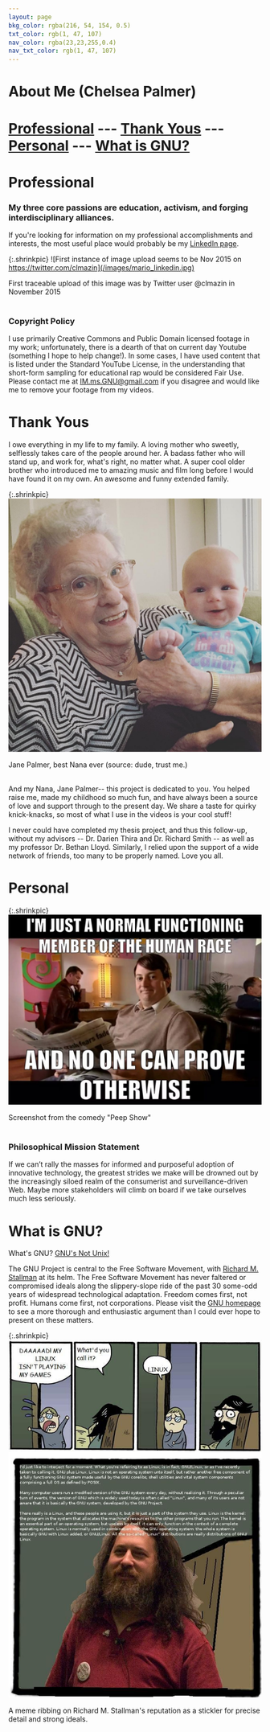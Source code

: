 ```yaml
---
layout: page
bkg_color: rgba(216, 54, 154, 0.5)
txt_color: rgb(1, 47, 107)
nav_color: rgba(23,23,255,0.4)
nav_txt_color: rgb(1, 47, 107)
---
```


# **About Me (Chelsea Palmer)**

# [Professional](#prof) --- [Thank Yous](#thanks) --- [Personal](#pers) --- [What is GNU?](#GNU)

<h1 id='prof'> Professional </h1>

### My three core passions are education, activism, and forging interdisciplinary alliances.

If you're looking for information on my professional accomplishments and interests, the most useful place would probably be my [LinkedIn page](https://ca.linkedin.com/in/chelsea-palmer-79280ab5).

{:.shrinkpic}
![First instance of image upload seems to be Nov 2015 on https://twitter.com/clmazin](/images/mario_linkedin.jpg)
  <figcaption>First traceable upload of this image was by Twitter user @clmazin in November 2015</figcaption>

  <br>

### Copyright Policy

I use primarily Creative Commons and Public Domain licensed footage in my work; unfortunately, there is a dearth of that on current day Youtube (something I hope to help change!). In some cases, I have used content that is listed under the Standard YouTube License, in the understanding that short-form sampling for educational rap would be considered Fair Use. Please contact me at IM.ms.GNU@gmail.com if you disagree and would like me to remove your footage from my videos.


<h1 id='thanks'> Thank Yous </h1>

I owe everything in my life to my family. A loving mother who sweetly, selflessly takes care of the people around her. A badass father who will stand up, and work for, what's right, no matter what. A super cool older brother who introduced me to amazing music and film long before I would have found it on my own. An awesome and funny extended family.

{:.shrinkpic}
![Nana](/images/nana.JPG)
  <figcaption>Jane Palmer, best Nana ever (source: dude, trust me.)</figcaption>

<br>

And my Nana, Jane Palmer-- this project is dedicated to you. You helped raise me, made my childhood so much fun, and have always been a source of love and support through to the present day. We share a taste for quirky knick-knacks, so most of what I use in the videos is your cool stuff!

I never could have completed my thesis project, and thus this follow-up, without my advisors -- Dr. Darien Thira and Dr. Richard Smith -- as well as my professor Dr. Bethan Lloyd. Similarly, I relied upon the support of a wide network of friends, too many to be properly named. Love you all.



<h1 id='pers'> Personal </h1>

{:.shrinkpic}
![Screenshot from "Peep Show"](/images/normal_human_peepshow.jpg)
  <figcaption>Screenshot from the comedy "Peep Show"</figcaption>

<br>

<!-- ## Ethical Standpoint and Personal Identity

* statement on american citizenship effect on willful data blindness
* black lives matter, gender politix, but men's issues are important also -->

### Philosophical Mission Statement

If we can’t rally the masses for informed and purposeful adoption of innovative technology, the greatest strides we make will be drowned out by the increasingly siloed realm of the consumerist and surveillance-driven Web. Maybe more stakeholders will climb on board if we take ourselves much less seriously.


<h1 id='GNU'> What is GNU? </h1>

What's GNU? [GNU's Not Unix!](https://www.gnu.org/gnu/manifesto.en.html)

The GNU Project is central to the Free Software Movement, with [Richard M. Stallman](https://stallman.org/) at its helm. The Free Software Movement has never faltered or compromised ideals along the slippery-slope ride of the past 30 some-odd years of widespread technological adaptation. Freedom comes first, not profit. Humans come first, not corporations. Please visit the [GNU homepage](https://www.gnu.org/) to see a more thorough and enthusiastic argument than I could ever hope to present on these matters.

{:.shrinkpic}
![Poking fun at Stallman... with love](/images/gnu_linux.png)
  <figcaption>A meme ribbing on Richard M. Stallman's reputation as a stickler for precise detail and strong ideals.</figcaption>

<br>




<!-- Pursuit of Learning:
* **Stage One**: hearing a topic or idea in casual conversation
* **Step Two**: casually looking up initial info from web search and/or Wikipedia
* **Step Three**: evaluation of sources, engaged in deliberate dialogue with others
* **Step Four**: orderly exploration of more formal sources and larger frameworks
* **Step Five**: keeping an open ear and mind, aiming always to learn more -->
